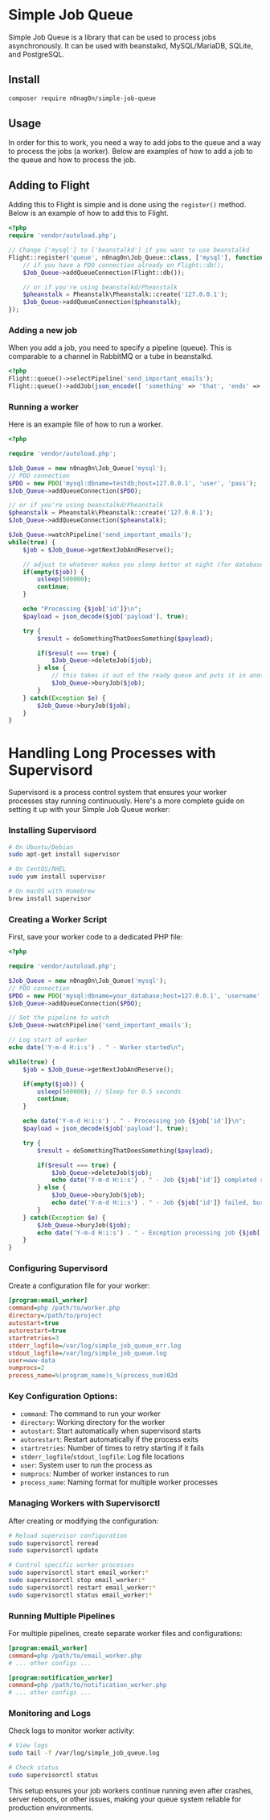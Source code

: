 # Simple Job Queue

Simple Job Queue is a library that can be used to process jobs asynchronously. It can be used with beanstalkd, MySQL/MariaDB, SQLite, and PostgreSQL.

## Install
```bash
composer require n0nag0n/simple-job-queue
```

## Usage

In order for this to work, you need a way to add jobs to the queue and a way to process the jobs (a worker). Below are examples of how to add a job to the queue and how to process the job.


## Adding to Flight

Adding this to Flight is simple and is done using the `register()` method. Below is an example of how to add this to Flight.

```php
<?php
require 'vendor/autoload.php';

// Change ['mysql'] to ['beanstalkd'] if you want to use beanstalkd
Flight::register('queue', n0nag0n\Job_Queue::class, ['mysql'], function($Job_Queue) {
	// if you have a PDO connection already on Flight::db();
	$Job_Queue->addQueueConnection(Flight::db());

	// or if you're using beanstalkd/Pheanstalk
	$pheanstalk = Pheanstalk\Pheanstalk::create('127.0.0.1');
	$Job_Queue->addQueueConnection($pheanstalk);
});
```

### Adding a new job

When you add a job, you need to specify a pipeline (queue). This is comparable to a channel in RabbitMQ or a tube in beanstalkd.

```php
<?php
Flight::queue()->selectPipeline('send_important_emails');
Flight::queue()->addJob(json_encode([ 'something' => 'that', 'ends' => 'up', 'a' => 'string' ]));
```

### Running a worker

Here is an example file of how to run a worker.
```php
<?php

require 'vendor/autoload.php';

$Job_Queue = new n0nag0n\Job_Queue('mysql');
// PDO connection
$PDO = new PDO('mysql:dbname=testdb;host=127.0.0.1', 'user', 'pass');
$Job_Queue->addQueueConnection($PDO);

// or if you're using beanstalkd/Pheanstalk
$pheanstalk = Pheanstalk\Pheanstalk::create('127.0.0.1');
$Job_Queue->addQueueConnection($pheanstalk);

$Job_Queue->watchPipeline('send_important_emails');
while(true) {
	$job = $Job_Queue->getNextJobAndReserve();

	// adjust to whatever makes you sleep better at night (for database queues only, beanstalkd does not need this if statement)
	if(empty($job)) {
		usleep(500000);
		continue;
	}

	echo "Processing {$job['id']}\n";
	$payload = json_decode($job['payload'], true);

	try {
		$result = doSomethingThatDoesSomething($payload);

		if($result === true) {
			$Job_Queue->deleteJob($job);
		} else {
			// this takes it out of the ready queue and puts it in another queue that can be picked up and "kicked" later.
			$Job_Queue->buryJob($job);
		}
	} catch(Exception $e) {
		$Job_Queue->buryJob($job);
	}
}
```

# Handling Long Processes with Supervisord

Supervisord is a process control system that ensures your worker processes stay running continuously. Here's a more complete guide on setting it up with your Simple Job Queue worker:

### Installing Supervisord

```bash
# On Ubuntu/Debian
sudo apt-get install supervisor

# On CentOS/RHEL
sudo yum install supervisor

# On macOS with Homebrew
brew install supervisor
```

### Creating a Worker Script

First, save your worker code to a dedicated PHP file:

```php
<?php

require 'vendor/autoload.php';

$Job_Queue = new n0nag0n\Job_Queue('mysql');
// PDO connection
$PDO = new PDO('mysql:dbname=your_database;host=127.0.0.1', 'username', 'password');
$Job_Queue->addQueueConnection($PDO);

// Set the pipeline to watch
$Job_Queue->watchPipeline('send_important_emails');

// Log start of worker
echo date('Y-m-d H:i:s') . " - Worker started\n";

while(true) {
    $job = $Job_Queue->getNextJobAndReserve();

    if(empty($job)) {
        usleep(500000); // Sleep for 0.5 seconds
        continue;
    }

    echo date('Y-m-d H:i:s') . " - Processing job {$job['id']}\n";
    $payload = json_decode($job['payload'], true);

    try {
        $result = doSomethingThatDoesSomething($payload);

        if($result === true) {
            $Job_Queue->deleteJob($job);
            echo date('Y-m-d H:i:s') . " - Job {$job['id']} completed successfully\n";
        } else {
            $Job_Queue->buryJob($job);
            echo date('Y-m-d H:i:s') . " - Job {$job['id']} failed, buried\n";
        }
    } catch(Exception $e) {
        $Job_Queue->buryJob($job);
        echo date('Y-m-d H:i:s') . " - Exception processing job {$job['id']}: {$e->getMessage()}\n";
    }
}
```

### Configuring Supervisord

Create a configuration file for your worker:

```ini
[program:email_worker]
command=php /path/to/worker.php
directory=/path/to/project
autostart=true
autorestart=true
startretries=3
stderr_logfile=/var/log/simple_job_queue_err.log
stdout_logfile=/var/log/simple_job_queue.log
user=www-data
numprocs=2
process_name=%(program_name)s_%(process_num)02d
```

### Key Configuration Options:

- `command`: The command to run your worker
- `directory`: Working directory for the worker
- `autostart`: Start automatically when supervisord starts
- `autorestart`: Restart automatically if the process exits
- `startretries`: Number of times to retry starting if it fails
- `stderr_logfile`/`stdout_logfile`: Log file locations
- `user`: System user to run the process as
- `numprocs`: Number of worker instances to run
- `process_name`: Naming format for multiple worker processes

### Managing Workers with Supervisorctl

After creating or modifying the configuration:

```bash
# Reload supervisor configuration
sudo supervisorctl reread
sudo supervisorctl update

# Control specific worker processes
sudo supervisorctl start email_worker:*
sudo supervisorctl stop email_worker:*
sudo supervisorctl restart email_worker:*
sudo supervisorctl status email_worker:*
```

### Running Multiple Pipelines

For multiple pipelines, create separate worker files and configurations:

```ini
[program:email_worker]
command=php /path/to/email_worker.php
# ... other configs ...

[program:notification_worker]
command=php /path/to/notification_worker.php
# ... other configs ...
```

### Monitoring and Logs

Check logs to monitor worker activity:

```bash
# View logs
sudo tail -f /var/log/simple_job_queue.log

# Check status
sudo supervisorctl status
```

This setup ensures your job workers continue running even after crashes, server reboots, or other issues, making your queue system reliable for production environments.